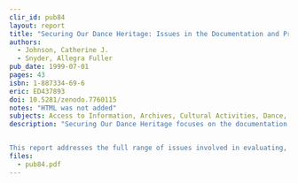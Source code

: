 ```yaml
---
clir_id: pub84
layout: report
title: "Securing Our Dance Heritage: Issues in the Documentation and Preservation of Dance"
authors: 
  - Johnson, Catherine J. 
  - Snyder, Allegra Fuller
pub_date: 1999-07-01
pages: 43
isbn: 1-887334-69-6
eric: ED437893
doi: 10.5281/zenodo.7760115
notes: "HTML was not added"
subjects: Access to Information, Archives, Cultural Activities, Dance, Fine Arts, Information Sources, Information Storage, Preservation, Special Libraries, User Needs (Information)
description: "Securing Our Dance Heritage focuses on the documentation of, access to, and preservation of our dance heritage. It is coauthored by an eminent dance ethnologist and a leader in the field of dance librarianship. In the first chapter, Allegra Fuller Snyder discusses the cultural and intellectual value of dance and articulates what elements of dance should be recorded and made accessible so that scholars, performers, creators, and the public can grasp fully the rich history of human expression embodied in dance. In the following two chapters, Catherine Johnson explores the various strategies used for making those resources accessible and the problems we face in preserving the fragile media on which these often unique and valuable sources are recorded.


This report addresses the full range of issues involved in evaluating, documenting, preserving, and making accessible the history of dance. It will be of interest not only to members of the international dance community, but also to libraries and archives that house dance materials, many of which are dispersed throughout collections of sport, anthropology, and religion. It will also interest historians and funders of the performing arts, scientists, and scholars of all types, who will find in dance documentation rich new resources for investigating this uniquely expressive human activity, and, more broadly, the managers of research institutions that hold or are acquiring collections in nonprint form."
files:
  - pub84.pdf
---
```


